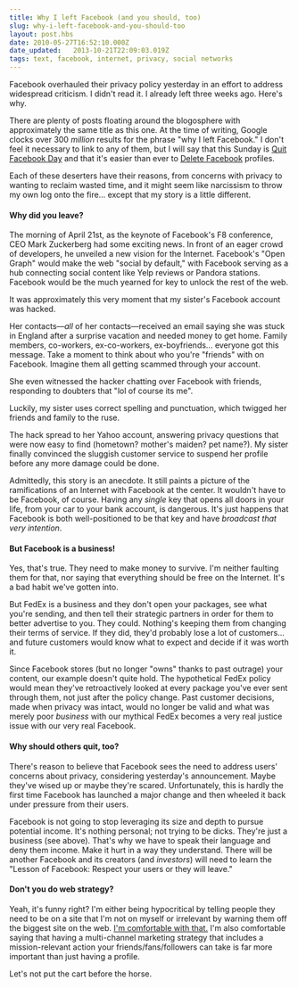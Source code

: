 ```yaml
---
title: Why I left Facebook (and you should, too)
slug: why-i-left-facebook-and-you-should-too
layout: post.hbs
date: 2010-05-27T16:52:10.000Z
date_updated:   2013-10-21T22:09:03.019Z
tags: text, facebook, internet, privacy, social networks
---
```


Facebook overhauled their privacy policy yesterday in an effort to address widespread criticism. I didn't read it. I already left three weeks ago. Here's why.<!--more-->

There are plenty of posts floating around the blogosphere with approximately the same title as this one. At the time of writing, Google clocks over 300 <em>million</em> results for the phrase "why I left Facebook." I don't feel it necessary to link to any of them, but I will say that this Sunday is <a href="http://www.quitfacebookday.com/">Quit Facebook Day</a> and that it's easier than ever to <a href="http://www.deletefacebook.com/">Delete Facebook</a> profiles.

Each of these deserters have their reasons, from concerns with privacy to wanting to reclaim wasted time, and it might seem like narcissism to throw my own log onto the fire... except that my story is a little different.

<h4>Why did you leave?</h4>

The morning of April 21st, as the keynote of Facebook's F8 conference, CEO Mark Zuckerberg had some exciting news. In front of an eager crowd of developers, he unveiled a new vision for the Internet. Facebook's "Open Graph" would make the web "social by default," with Facebook serving as a hub connecting social content like Yelp reviews or Pandora stations. Facebook would be the much yearned for key to unlock the rest of the web.

It was approximately this very moment that my sister's Facebook account was hacked.

Her contacts&mdash;<em>all</em> of her contacts&mdash;received an email saying she was stuck in England after a surprise vacation and needed money to get home. Family members, co-workers, ex-co-workers, ex-boyfriends... everyone got this message. Take a moment to think about who you're "friends" with on Facebook. Imagine them all getting scammed through your account.

She even witnessed the hacker chatting over Facebook with friends, responding to doubters that "lol of course its me".

<p class="aside">Luckily, my sister uses correct spelling and punctuation, which twigged her friends and family to the ruse.</p>

The hack spread to her Yahoo account, answering privacy questions that were now easy to find (hometown? mother's maiden? pet name?). My sister finally convinced the sluggish customer service to suspend her profile before any more damage could be done.

Admittedly, this story is an anecdote. It still paints a picture of the ramifications of an Internet with Facebook at the center. It wouldn't have to be Facebook, of course. Having any <em>single</em> key that opens all doors in your life, from your car to your bank account, is dangerous. It's just happens that Facebook is both well-positioned to be that key and have <em>broadcast that very intention</em>.

<h4>But Facebook is a business!</h4>

Yes, that's true. They need to make money to survive. I'm neither faulting them for that, nor saying that everything should be free on the Internet. It's a bad habit we've gotten into.

But FedEx is a business and they don't open your packages, see what you're sending, and then tell their strategic partners in order for them to better advertise to you. They could. Nothing's keeping them from changing their terms of service. If they did, they'd probably lose a lot of customers... and future customers would know what to expect and decide if it was worth it.

Since Facebook stores (but no longer "owns" thanks to past outrage) your content, our example doesn't quite hold. The hypothetical FedEx policy would mean they've retroactively looked at every package you've ever sent through them, not just after the policy change. Past customer decisions, made when privacy was intact, would no longer be valid and what was merely poor <em>business</em> with our mythical FedEx becomes a very real justice issue with our very real Facebook.

<h4>Why should others quit, too?</h4>

There's reason to believe that Facebook sees the need to address users' concerns about privacy, considering yesterday's announcement. Maybe they've wised up or maybe they're scared. Unfortunately, this is hardly the first time Facebook has launched a major change and then wheeled it back under pressure from their users.

Facebook is not going to stop leveraging its size and depth to pursue potential income. It's nothing personal; not trying to be dicks. They're just a business (see above).  That's why we have to speak their language and deny them income. Make it hurt in a way they understand. There will be another Facebook and its creators (and <em>investors</em>) will need to learn the "Lesson of Facebook: Respect your users or they will leave."

<h4>Don't you do web strategy?</h4>

Yeah, it's funny right? I'm either being hypocritical by telling people they need to be on a site that I'm not on myself or irrelevant by warning them off the biggest site on the web. <a href="https://stanifesto.com/the-dark-territory-between-hypocrisy-and-irrelevance/">I'm comfortable with that.</a> I'm also comfortable saying that having a multi-channel marketing strategy that includes a mission-relevant action your friends/fans/followers can take is far more important than just having a profile.

Let's not put the cart before the horse.

